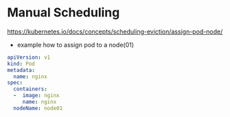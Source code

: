 # Manual Scheduling

https://kubernetes.io/docs/concepts/scheduling-eviction/assign-pod-node/

- example how to assign pod to a node(01)

```yaml
apiVersion: v1
kind: Pod
metadata:
  name: nginx
spec:
  containers:
  -  image: nginx
     name: nginx
  nodeName: node01
  ```